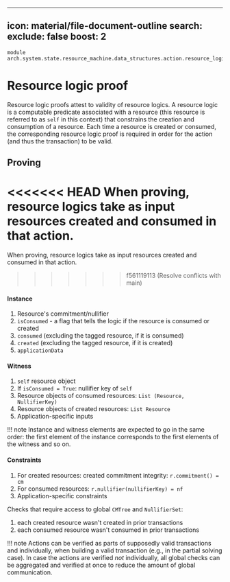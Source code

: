 
---
icon: material/file-document-outline
search:
  exclude: false
  boost: 2
---

```juvix
module arch.system.state.resource_machine.data_structures.action.resource_logic_proof;
```

# Resource logic proof

Resource logic proofs attest to validity of resource logics. A resource logic is a computable predicate associated with a resource (this resource is referred to as `self` in this context) that constrains the creation and consumption of a resource. Each time a resource is created or consumed, the corresponding resource logic proof is required in order for the action (and thus the transaction) to be valid.

## Proving

<<<<<<< HEAD
When proving, resource logics take as input resources created and consumed in that action.
=======
When proving, resource logics take as input resources created and consumed in that action. 
>>>>>>> f561119113 (Resolve conflicts with main)

#### Instance

1. Resource's commitment/nullifier
2. `isConsumed` - a flag that tells the logic if the resource is consumed or created
3. `consumed` (excluding the tagged resource, if it is consumed)
4. `created` (excluding the tagged resource, if it is created)
5. `applicationData`


#### Witness

1. `self` resource object
2. If `isConsumed = True`: nullifier key of `self`
3. Resource objects of consumed resources: `List (Resource, NullifierKey)`
4. Resource objects of created resources: `List Resource`
5. Application-specific inputs

!!! note
    Instance and witness elements are expected to go in the same order: the first element of the instance corresponds to the first elements of the witness and so on.

#### Constraints

1. For created resources: created commitment integrity: `r.commitment() = cm`
2. For consumed resources: `r.nullifier(nullifierKey) = nf`
3. Application-specific constraints

Checks that require access to global `CMTree` and `NullifierSet`:

1. each created resource wasn't created in prior transactions
2. each consumed resource wasn't consumed in prior transactions

!!! note
  Actions can be verified as parts of supposedly valid transactions and individually, when building a valid transaction (e.g., in the partial solving case). In case the actions are verified _not_ individually, all global checks can be aggregated and verified at once to reduce the amount of global communication.

